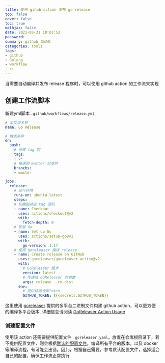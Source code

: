 ```yaml
---
title: 使用 gihub-action 发布 go release
top: false
cover: false
toc: true
mathjax: false
date: 2021-08-31 18:03:53
password:
summary: github 自动化
categories: tools
tags:
- github
- Golang
- workflow
- ci
---
```


当需要自动编译并发布 release 程序时，可以使用 github action 的工作流来实现

## 创建工作流脚本

新建yml脚本 `.github/workflows/release.yml`,

```yml
# 工作流名称
name: Go Release

# 触发条件
on:
  push:
    # 创建 tag 时
    tags:
    - v*
    # 推送到 master 分支时
    branchs:
    - master

jobs:
  release:
    # 运行环境
    runs-on: ubuntu-latest
    steps:
    # 切换到对应 tag 源码
    - name: Checkout
      uses: actions/checkout@v2
      with:
        fetch-depth: 0
    # 安装 Go
    - name: Set up Go
      uses: actions/setup-go@v2
      with:
        go-version: 1.17
    # 使用 goreleaser 编译 release
    - name: Create release on GitHub
      uses: goreleaser/goreleaser-action@v2
      with:
        # GoReleaser 版本
        version: latest
        # 传递给 GoReleaser 的参数
        args: release --rm-dist
      env:
        # 提供访问仓库token
        GITHUB_TOKEN: ${{secrets.GITHUB_TOKEN}}
```

这里使用 [goreleaser](https://goreleaser.com/) 提供的多平台二进制文件构建 github action，可以更方便的编译多平台版本, 详细信息请阅读 [GoReleaser Action Usage](https://github.com/goreleaser/goreleaser-action#usage)

### 创建配置文件

使用该 action 还需要提供配置文件 `.goreleaser.yaml`，放置在仓库根目录下，若不提供配置文件，则会根据[默认的配置文件](https://github.com/goreleaser/goreleaser/blob/master/.goreleaser.yml)，编译所有平台的版本，以及 docker 等编译流程，有可能会出错。因此，根据自己需要，参考默认配置文件，选择适合自己的配置，确保工作流正常执行
